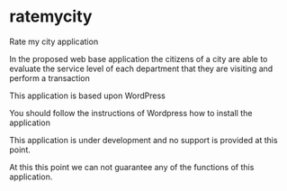 ratemycity
==========

Rate my city application

In the proposed web base application the citizens of a city are able to evaluate the service level of each department 
that they are visiting and perform a transaction

This application is based upon WordPress

You should follow the instructions of Wordpress how to install the application

This application is under development and no support is provided at this point.

At this this point we can not guarantee any of the functions of this application.
